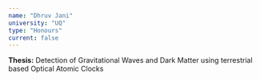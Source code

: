 ```yaml
---
name: "Dhruv Jani"
university: "UQ"
type: "Honours"
current: false
---
```


<!-- <div align="right" width="20%" style="border-width:250px;">
  <img align="right" width="20%" src="{{site.baseurl}}/images/404.jpg">
</div> -->

**Thesis:** Detection of Gravitational Waves and Dark Matter using terrestrial based Optical Atomic Clocks
